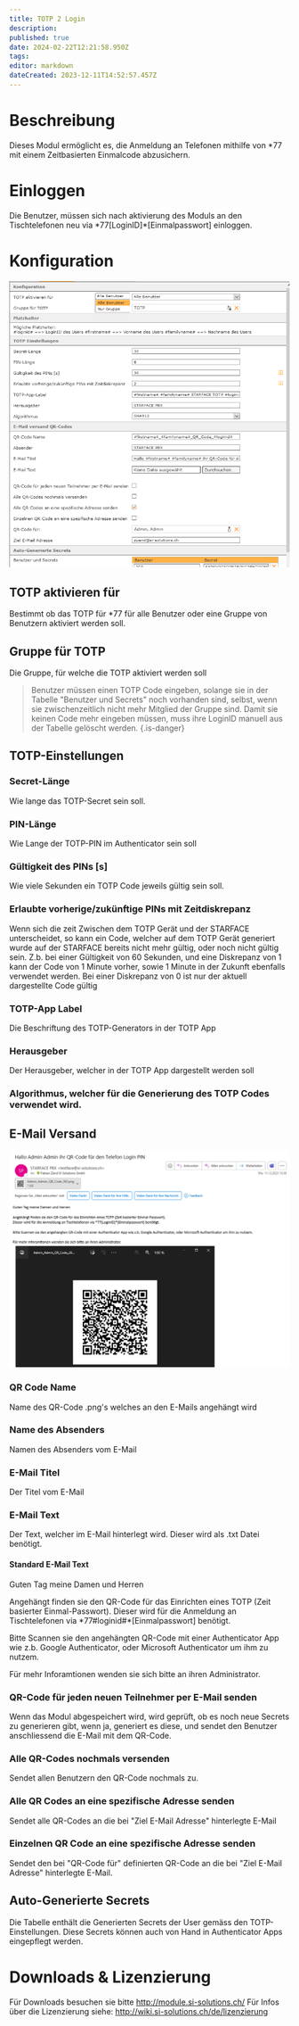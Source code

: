 ```yaml
---
title: TOTP 2 Login
description: 
published: true
date: 2024-02-22T12:21:58.950Z
tags: 
editor: markdown
dateCreated: 2023-12-11T14:52:57.457Z
---
```


# Beschreibung
Dieses Modul ermöglicht es, die Anmeldung an Telefonen mithilfe von \*77 mit einem Zeitbasierten Einmalcode abzusichern.

# Einloggen
Die Benutzer, müssen sich nach aktivierung des Moduls an den Tischtelefonen neu via \*77\[LoginID\]\*\[Einmalpasswort\] einloggen.

# Konfiguration

![1.PNG](/uploads/totp2login/1.PNG)

## TOTP aktivieren für
Bestimmt ob das TOTP für \*77 für alle Benutzer oder eine Gruppe von Benutzern aktiviert werden soll.

## Gruppe für TOTP
Die Gruppe, für welche die TOTP aktiviert werden soll


> Benutzer müssen einen TOTP Code eingeben, solange sie in der Tabelle "Benutzer und Secrets" noch vorhanden sind, selbst, wenn sie zwischenzeitlich nicht mehr Mitglied der Gruppe sind. Damit sie keinen Code mehr eingeben müssen, muss ihre LoginID manuell aus der Tabelle gelöscht werden.
{.is-danger}


## TOTP-Einstellungen

### Secret-Länge
Wie lange das TOTP-Secret sein soll.

### PIN-Länge
Wie Lange der TOTP-PIN im Authenticator sein soll

### Gültigkeit des PINs \[s\]
Wie viele Sekunden ein TOTP Code jeweils gültig sein soll.

### Erlaubte vorherige/zukünftige PINs mit Zeitdiskrepanz 	

Wenn sich die zeit Zwischen dem TOTP Gerät und der STARFACE unterscheidet, so kann ein Code, welcher auf dem TOTP Gerät generiert wurde auf der STARFACE bereits nicht mehr gültig, oder noch nicht gültig sein. Z.b. bei einer Gültigkeit von 60 Sekunden, und eine Diskrepanz von 1 kann der Code von 1 Minute vorher, sowie 1 Minute in der Zukunft ebenfalls verwendet werden. Bei einer Diskrepanz von 0 ist nur der aktuell dargestellte Code gültig

### TOTP-App Label
Die Beschriftung des TOTP-Generators in der TOTP App

### Herausgeber
Der Herausgeber, welcher in der TOTP App dargestellt werden soll

### Algorithmus, welcher für die Generierung des TOTP Codes verwendet wird.

## E-Mail Versand

![2.PNG](/uploads/totp2login/2.PNG)

### QR Code Name
Name des QR-Code .png's welches an den E-Mails angehängt wird

### Name des Absenders
Namen des Absenders vom E-Mail

### E-Mail Titel
Der Titel vom E-Mail

### E-Mail Text
Der Text, welcher im E-Mail hinterlegt wird. Dieser wird als .txt Datei benötigt.

#### Standard E-Mail Text
Guten Tag meine Damen und Herren

Angehängt finden sie den QR-Code für das Einrichten eines TOTP (Zeit basierter Einmal-Passwort). 
Dieser wird für die Anmeldung an Tischtelefonen via \*77\#loginid\#\*\[Einmalpasswort\] benötigt.

Bitte Scannen sie den angehängten QR-Code mit einer Authenticator App wie z.b. Google Authenticator, oder Microsoft Authenticator um ihm zu nutzem.

Für mehr Inforamtionen wenden sie sich bitte an ihren Administrator.

### QR-Code für jeden neuen Teilnehmer per E-Mail senden 	
Wenn das Modul abgespeichert wird, wird geprüft, ob es noch neue Secrets zu generieren gibt, wenn ja, generiert es diese, und sendet den Benutzer anschliessend die E-Mail mit dem QR-Code.

### Alle QR-Codes nochmals versenden
Sendet allen Benutzern den QR-Code nochmals zu.

### Alle QR Codes an eine spezifische Adresse senden
Sendet alle QR-Codes an die bei "Ziel E-Mail Adresse" hinterlegte E-Mail

### Einzelnen QR Code an eine spezifische Adresse senden
Sendet den bei "QR-Code für" definierten QR-Code an die bei "Ziel E-Mail Adresse" hinterlegte E-Mail.

## Auto-Generierte Secrets
Die Tabelle enthält die Generierten Secrets der User gemäss den TOTP-Einstellungen.
Diese Secrets können auch von Hand in Authenticator Apps eingepflegt werden.

# Downloads & Lizenzierung
Für Downloads besuchen sie bitte http://module.si-solutions.ch/
Für Infos über die Lizenzierung siehe: http://wiki.si-solutions.ch/de/lizenzierung